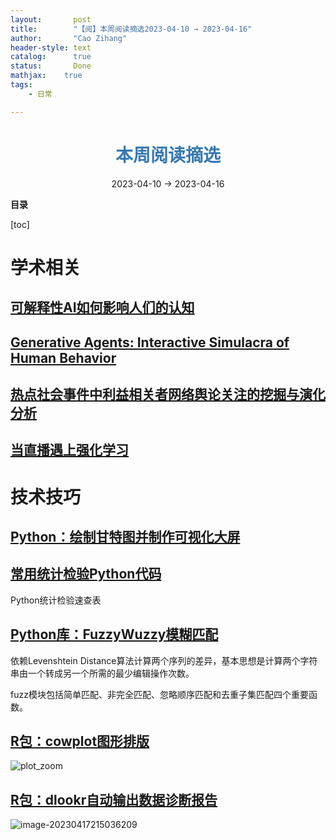 ```yaml
---
layout:       post
title:        "【阅】本周阅读摘选2023-04-10 → 2023-04-16"
author:       "Cao Zihang"
header-style: text
catalog:      true
status:		  Done
mathjax: 	true
tags:
    - 日常

---
```


# <center><font color="#3879B1">本周阅读摘选</font></center>

<center>2023-04-10 → 2023-04-16</center>

**目录**

[toc]

# 学术相关

## [可解释性AI如何影响人们的认知](https://mp.weixin.qq.com/s/iVvvysfrI2reBWTHJelphw)



## [Generative Agents: Interactive Simulacra of Human Behavior](https://arxiv.org/abs/2304.03442v1)



## [热点社会事件中利益相关者网络舆论关注的挖掘与演化分析](https://mp.weixin.qq.com/s/VbTjrrF031geaM2Eypso1w)



## [当直播遇上强化学习](https://mp.weixin.qq.com/s/rar1LSh9CuKTn2u5uv6dIg)



# 技术技巧

## [Python：绘制甘特图并制作可视化大屏](https://mp.weixin.qq.com/s/oehMv4T9HcTo--0z8c5rAg)



## [常用统计检验Python代码](https://mp.weixin.qq.com/s/ujNUOl8oghBoLDoXxTvcRQ)

Python统计检验速查表

## [Python库：FuzzyWuzzy模糊匹配](https://mp.weixin.qq.com/s/xTAEq4SCkzvmpLYA7CWn8A)

依赖Levenshtein Distance算法计算两个序列的差异，基本思想是计算两个字符串由一个转成另一个所需的最少编辑操作次数。

fuzz模块包括简单匹配、非完全匹配、忽略顺序匹配和去重子集匹配四个重要函数。

## [R包：cowplot图形排版](https://mp.weixin.qq.com/s/mXHroeXlJPXt5ZeJNRHLnA)

![plot_zoom](https://img.czhread.asia/img/202304172159340.png)

## [R包：dlookr自动输出数据诊断报告](https://mp.weixin.qq.com/s/_ZNLcIyKFiA7ZiDJwZwkag)

![image-20230417215036209](https://img.czhread.asia/img/202304172152591.png)
